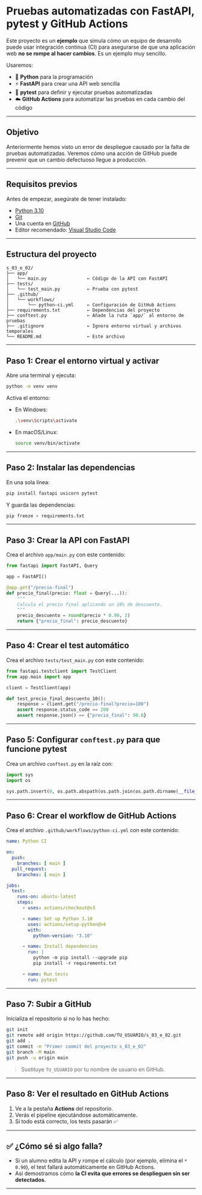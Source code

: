 # Pruebas automatizadas con FastAPI, pytest y GitHub Actions

Este proyecto es un **ejemplo** que simula cómo un equipo de desarrollo puede usar integración continua (CI) para asegurarse de que una aplicación web **no se rompe al hacer cambios**. Es un ejemplo muy sencillo.

Usaremos:

- 🐍 **Python** para la programación
- ⚡ **FastAPI** para crear una API web sencilla
- 🧪 **pytest** para definir y ejecutar pruebas automatizadas
- ☁️ **GitHub Actions** para automatizar las pruebas en cada cambio del código

---

## Objetivo

Anteriormente hemos visto un error de despliegue causado por la falta de pruebas automatizadas. Veremos cómo una acción de GitHub puede prevenir que un cambio defectuoso llegue a producción.

---

## Requisitos previos

Antes de empezar, asegúrate de tener instalado:

- [Python 3.10](https://www.python.org/downloads/)
- [Git](https://git-scm.com/downloads)
- Una cuenta en [GitHub](https://github.com/)
- Editor recomendado: [Visual Studio Code](https://code.visualstudio.com/)

---

## Estructura del proyecto

```
s_03_e_02/
├── app/
│   └── main.py               ← Código de la API con FastAPI
├── tests/
│   └── test_main.py          ← Prueba con pytest
├── .github/
│   └── workflows/
│       └── python-ci.yml     ← Configuración de GitHub Actions
├── requirements.txt          ← Dependencias del proyecto
├── conftest.py               ← Añade la ruta `app/` al entorno de pruebas
├── .gitignore                ← Ignora entorno virtual y archivos temporales
└── README.md                 ← Este archivo
```

---

## Paso 1: Crear el entorno virtual y activar

Abre una terminal y ejecuta:

```bash
python -m venv venv
```

Activa el entorno:

- En Windows:

  ```bash
  .\venv\Scripts\activate
  ```

- En macOS/Linux:

  ```bash
  source venv/bin/activate
  ```

---

## Paso 2: Instalar las dependencias

En una sola línea:

```bash
pip install fastapi uvicorn pytest
```

Y guarda las dependencias:

```bash
pip freeze > requirements.txt
```

---

## Paso 3: Crear la API con FastAPI

Crea el archivo `app/main.py` con este contenido:

```python
from fastapi import FastAPI, Query

app = FastAPI()

@app.get("/precio-final")
def precio_final(precio: float = Query(...)):
    """
    Calcula el precio final aplicando un 10% de descuento.
    """
    precio_descuento = round(precio * 0.90, 2)
    return {"precio_final": precio_descuento}
```

---

## Paso 4: Crear el test automático

Crea el archivo `tests/test_main.py` con este contenido:

```python
from fastapi.testclient import TestClient
from app.main import app

client = TestClient(app)

def test_precio_final_descuento_10():
    response = client.get("/precio-final?precio=100")
    assert response.status_code == 200
    assert response.json() == {"precio_final": 90.0}
```

---

## Paso 5: Configurar `conftest.py` para que funcione pytest

Crea un archivo `conftest.py` en la raíz con:

```python
import sys
import os

sys.path.insert(0, os.path.abspath(os.path.join(os.path.dirname(__file__), "app")))
```

---

## Paso 6: Crear el workflow de GitHub Actions

Crea el archivo `.github/workflows/python-ci.yml` con este contenido:

```yaml
name: Python CI

on:
  push:
    branches: [ main ]
  pull_request:
    branches: [ main ]

jobs:
  test:
    runs-on: ubuntu-latest
    steps:
      - uses: actions/checkout@v3

      - name: Set up Python 3.10
        uses: actions/setup-python@v4
        with:
          python-version: "3.10"

      - name: Install dependencies
        run: |
          python -m pip install --upgrade pip
          pip install -r requirements.txt

      - name: Run tests
        run: pytest
```

---

## Paso 7: Subir a GitHub

Inicializa el repositorio si no lo has hecho:

```bash
git init
git remote add origin https://github.com/TU_USUARIO/s_03_e_02.git
git add .
git commit -m "Primer commit del proyecto s_03_e_02"
git branch -M main
git push -u origin main
```

> Sustituye `TU_USUARIO` por tu nombre de usuario en GitHub.

---

## Paso 8: Ver el resultado en GitHub Actions

1. Ve a la pestaña **Actions** del repositorio.
2. Verás el pipeline ejecutándose automáticamente.
3. Si todo está correcto, los tests pasarán ✅

---

## ✅ ¿Cómo sé si algo falla?

- Si un alumno edita la API y rompe el cálculo (por ejemplo, elimina el `* 0.90`), el test fallará automáticamente en GitHub Actions.
- Así demostramos cómo **la CI evita que errores se desplieguen sin ser detectados.**

---





